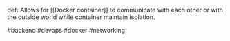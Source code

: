 def: Allows for [[Docker container]] to communicate with each other or with the outside world while container maintain isolation.

#backend #devops #docker #networking 
